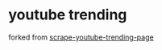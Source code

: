 # youtube trending

forked from [scrape-youtube-trending-page](https://github.com/pragyakarki/scrape-youtube-trending-page)
